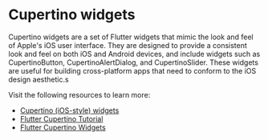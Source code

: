 # Cupertino widgets

Cupertino widgets are a set of Flutter widgets that mimic the look and feel of Apple's iOS user interface. They are designed to provide a consistent look and feel on both iOS and Android devices, and include widgets such as CupertinoButton, CupertinoAlertDialog, and CupertinoSlider. These widgets are useful for building cross-platform apps that need to conform to the iOS design aesthetic.s

Visit the following resources to learn more:

- [Cupertino (iOS-style) widgets](https://docs.flutter.dev/development/ui/widgets/cupertino)
- [Flutter Cupertino Tutorial](https://blog.logrocket.com/flutter-cupertino-tutorial-build-ios-apps-native/)
- [Flutter Cupertino Widgets](https://www.youtube.com/watch?v=L-TY_5NZ7z4)